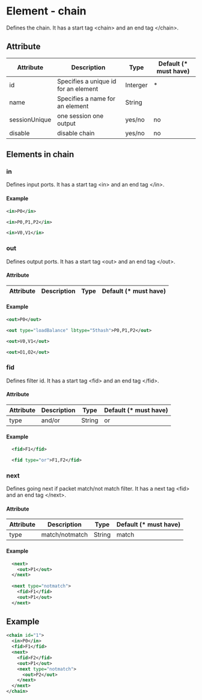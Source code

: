 # Element - chain
Defines the chain. 
It has a start tag &lt;chain&gt; and an end tag &lt;/chain&gt;.

## Attribute
| Attribute | Description | Type | Default (* must have) |
|---|---|---|---|
| id | Specifies a unique id for an element | Interger | * |
| name | Specifies a name for an element | String | |
| sessionUnique | one session one output | yes/no | no |
| disable | disable chain  | yes/no | no |

## Elements in chain
### in
Defines input ports. It has a start tag &lt;in&gt; and an end tag &lt;/in&gt;.

#### Example
```xml
<in>P0</in>

<in>P0,P1,P2</in>

<in>V0,V1</in>
```
### out
Defines output ports. It has a start tag &lt;out&gt; and an end tag &lt;/out&gt;.

#### Attribute
| Attribute | Description | Type | Default (* must have) |
|---|---|---|---|


#### Example
```xml
<out>P0</out>

<out type="loadBalance" lbtype="5thash">P0,P1,P2</out>

<out>V0,V1</out>

<out>O1,O2</out>
```

### fid
Defines filter id. It has a start tag &lt;fid&gt; and an end tag &lt;/fid&gt;.
#### Attribute
| Attribute | Description | Type | Default (* must have) |
|---|---|---|---|
| type | and/or | String | or |

#### Example
```xml
  <fid>F1</fid>

  <fid type="or">F1,F2</fid>
```
### next
Defines going next if packet match/not match filter. It has a next tag &lt;fid&gt; and an end tag &lt;/next&gt;.
#### Attribute
| Attribute | Description | Type | Default (* must have) |
|---|---|---|---|
| type | match/notmatch | String | match |
#### Example
```xml
  <next>
    <out>P1</out>
  </next>
 
  <next type="notmatch">
    <fid>F1</fid>
    <out>P1</out>
  </next>
```
## Example
```xml
<chain id="1">
  <in>P0</in>
  <fid>F1</fid>
  <next>
    <fid>F2</fid>
    <out>P1</out>
    <next type="notmatch">
      <out>P2</out>
    </next>
  </next>
</chain>
```


